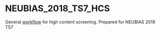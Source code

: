 # NEUBIAS_2018_TS7_HCS

General [workflow](https://github.com/csmolnar/NEUBIAS_2018_TS7_HCS/blob/master/NEUBIAS2018%20Szeged%20TS7%20High%20Content%20Screening.md) for high content screening. Prepared for NEUBIAS 2018 TS7
